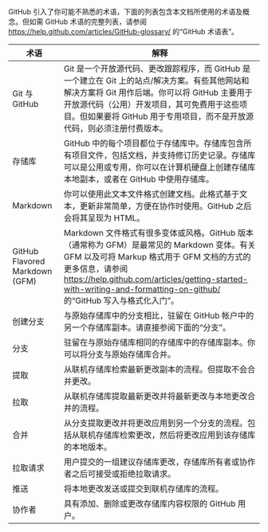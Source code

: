 ﻿GitHub 引入了你可能不熟悉的术语，下面的列表包含本文档所使用的术语及概念。但如需 GitHub 术语的完整列表，请参阅 <https://help.github.com/articles/GitHub-glossary/> 的“GitHub 术语表”。 

| 术语 | 解释 |
| --- | --- |
| Git 与 GitHub | Git 是一个开放源代码、更改跟踪程序，而 GitHub 是一个建立在 Git 上的站点/解决方案。有些其他网站和解决方案将 Git 用作后端。你可以将 GitHub 主要用于开放源代码（公用）开发项目，其可免费用于这些项目。但如果要将 GitHub 用于专用项目，而不是开放源代码，则必须注册付费版本。 |
| 存储库 | GitHub 中的每个项目都位于存储库中。存储库包含所有项目文件，包括文档，并支持修订历史记录。存储库可以是公用或专用，你可以在计算机硬盘上创建存储库本地副本，或者在 GitHub 中使用存储库。 |
| Markdown | 你可以使用此文本文件格式创建文档。此格式基于文本，更新非常简单，方便在协作时使用。GitHub 之后会将其呈现为 HTML。 |
| GitHub Flavored Markdown (GFM) | Markdown 文件格式有很多变体或风格。GitHub 版本（通常称为 GFM）是最常见的 Markdown 变体。有关 GFM 以及可将 Markup 格式用于 GFM 文档的方式的更多信息，请参阅 https://help.github.com/articles/getting-started-with-writing-and-formatting-on-github/ 的“GitHub 写入与格式化入门”。 |
| 创建分支 | 与原始存储库中的分支相比，驻留在 GitHub 帐户中的另一个存储库副本。请直接参阅下面的“分支”。 |
| 分支 | 驻留在与原始存储库相同的存储库中的存储库副本。你可以将分支与原始存储库合并。 |
| 提取 | 从联机存储库检索最新更改副本的流程。但提取不会合并更改。 |
| 拉取 | 从联机存储库提取最新更改并将最新更改与本地更改合并的流程。 |
| 合并 | 从分支提取更改并将更改应用到另一个分支的流程。包括从联机存储库检索更改，然后将更改应用到该存储库的本地版本。 |
| 拉取请求 | 用户提交的一组建议存储库更改，存储库所有者或协作者之后可接受或拒绝拉取请求。 |
| 推送 | 将本地更改发送或提交到联机存储库的流程。 |
| 协作者 | 具有添加、删除或更改存储库内容权限的 GitHub 用户。 |
